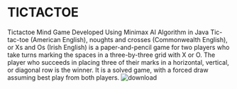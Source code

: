 # TICTACTOE
Tictactoe Mind Game Developed Using Minimax AI Algorithm in Java
Tic-tac-toe (American English), noughts and crosses (Commonwealth English), or Xs and Os (Irish English) is a paper-and-pencil game for two players who take turns marking the spaces in a three-by-three grid with X or O. The player who succeeds in placing three of their marks in a horizontal, vertical, or diagonal row is the winner. It is a solved game, with a forced draw assuming best play from both players.
![download](https://user-images.githubusercontent.com/91747813/138558429-edca5044-c679-4ddd-8637-c496ef46fc2b.png)
